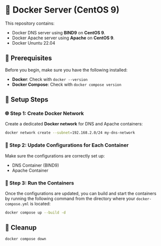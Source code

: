 # 🐳 Docker Server (CentOS 9)

This repository contains:

- Docker DNS server using **BIND9** on **CentOS 9**.
- Docker Apache server using **Apache** on **CentOS 9**.
- Docker Ununtu 22.04

## 📌 Prerequisites

Before you begin, make sure you have the following installed:

- **Docker**: Check with `docker --version`
- **Docker Compose**: Check with `docker compose version`

## 🚀 Setup Steps

### 🌐 Step 1: Create Docker Network

Create a dedicated **Docker network** for DNS and Apache containers:

```bash
docker network create --subnet=192.168.2.0/24 my-dns-network
```
### 📝 Step 2: Update Configurations for Each Container 

Make sure the configurations are correctly set up:
- DNS Container (BIND9)
- Apache Container

### 🚀 Step 3: Run the Containers 

Once the configurations are updated, you can build and start the containers by running the following command from the directory where your `docker-compose.yml` is located:

```bash
docker compose up --build -d
```
## 🧹 Cleanup
```bash
docker compose down
```